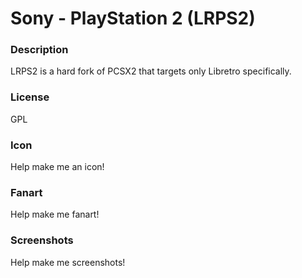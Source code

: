 # Sony - PlayStation 2 (LRPS2)

### Description

LRPS2 is a hard fork of PCSX2 that targets only Libretro specifically.

### License

GPL

### Icon

Help make me an icon!

### Fanart

Help make me fanart!

### Screenshots

Help make me screenshots!

